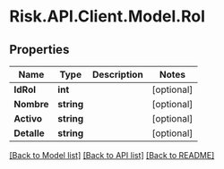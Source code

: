 # Risk.API.Client.Model.Rol
## Properties

Name | Type | Description | Notes
------------ | ------------- | ------------- | -------------
**IdRol** | **int** |  | [optional] 
**Nombre** | **string** |  | [optional] 
**Activo** | **string** |  | [optional] 
**Detalle** | **string** |  | [optional] 

[[Back to Model list]](../README.md#documentation-for-models) [[Back to API list]](../README.md#documentation-for-api-endpoints) [[Back to README]](../README.md)

